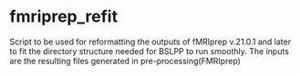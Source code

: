 # fmriprep_refit
Script to be used for reformatting the outputs of fMRIprep v.21.0.1 and later to fit the directory structure needed for BSLPP to run smoothly. The inputs are the resulting files generated in pre-processing(FMRIprep)
